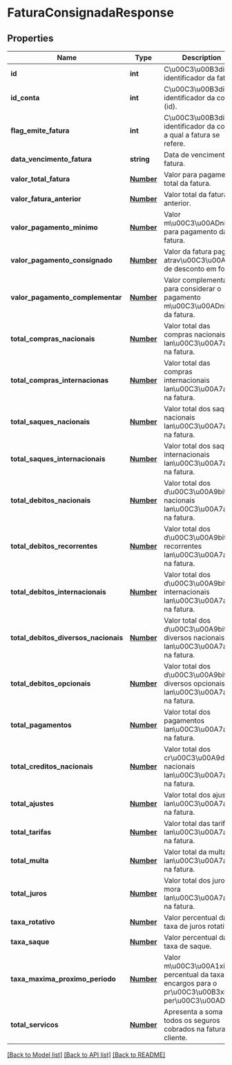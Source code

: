 # FaturaConsignadaResponse

## Properties
Name | Type | Description | Notes
------------ | ------------- | ------------- | -------------
**id** | **int** | C\u00C3\u00B3digo identificador da fatura. | [optional] 
**id_conta** | **int** | C\u00C3\u00B3digo identificador da conta (id). | [optional] 
**flag_emite_fatura** | **int** | C\u00C3\u00B3digo identificador da conta a qual a fatura se refere. | [optional] 
**data_vencimento_fatura** | **string** | Data de vencimento da fatura. | [optional] 
**valor_total_fatura** | [**Number**](Number.md) | Valor para pagamento total da fatura. | [optional] 
**valor_fatura_anterior** | [**Number**](Number.md) | Valor total da fatura anterior. | [optional] 
**valor_pagamento_minimo** | [**Number**](Number.md) | Valor m\u00C3\u00ADnimo para pagamento da fatura. | [optional] 
**valor_pagamento_consignado** | [**Number**](Number.md) | Valor da fatura pago atrav\u00C3\u00A9s de desconto em folha. | [optional] 
**valor_pagamento_complementar** | [**Number**](Number.md) | Valor complementar para considerar o pagamento m\u00C3\u00ADnimo da fatura. | [optional] 
**total_compras_nacionais** | [**Number**](Number.md) | Valor total das compras nacionais lan\u00C3\u00A7adas na fatura. | [optional] 
**total_compras_internacionas** | [**Number**](Number.md) | Valor total das compras internacionais lan\u00C3\u00A7adas na fatura. | [optional] 
**total_saques_nacionais** | [**Number**](Number.md) | Valor total dos saques nacionais lan\u00C3\u00A7ados na fatura. | [optional] 
**total_saques_internacionais** | [**Number**](Number.md) | Valor total dos saques internacionais lan\u00C3\u00A7ados na fatura. | [optional] 
**total_debitos_nacionais** | [**Number**](Number.md) | Valor total dos d\u00C3\u00A9bitos nacionais lan\u00C3\u00A7ados na fatura. | [optional] 
**total_debitos_recorrentes** | [**Number**](Number.md) | Valor total dos d\u00C3\u00A9bitos recorrentes lan\u00C3\u00A7ados na fatura. | [optional] 
**total_debitos_internacionais** | [**Number**](Number.md) | Valor total dos d\u00C3\u00A9bitos internacionais lan\u00C3\u00A7ados na fatura. | [optional] 
**total_debitos_diversos_nacionais** | [**Number**](Number.md) | Valor total dos d\u00C3\u00A9bitos diversos nacionais lan\u00C3\u00A7ados na fatura. | [optional] 
**total_debitos_opcionais** | [**Number**](Number.md) | Valor total dos d\u00C3\u00A9bitos diversos opcionais lan\u00C3\u00A7ados na fatura. | [optional] 
**total_pagamentos** | [**Number**](Number.md) | Valor total dos pagamentos lan\u00C3\u00A7ados na fatura. | [optional] 
**total_creditos_nacionais** | [**Number**](Number.md) | Valor total dos cr\u00C3\u00A9ditos nacionais lan\u00C3\u00A7ados na fatura. | [optional] 
**total_ajustes** | [**Number**](Number.md) | Valor total dos ajustes lan\u00C3\u00A7ados na fatura. | [optional] 
**total_tarifas** | [**Number**](Number.md) | Valor total das tarifas lan\u00C3\u00A7adas na fatura. | [optional] 
**total_multa** | [**Number**](Number.md) | Valor total da multa lan\u00C3\u00A7ada na fatura. | [optional] 
**total_juros** | [**Number**](Number.md) | Valor total dos juros de mora lan\u00C3\u00A7ados na fatura. | [optional] 
**taxa_rotativo** | [**Number**](Number.md) | Valor percentual da taxa de juros rotativos. | [optional] 
**taxa_saque** | [**Number**](Number.md) | Valor percentual da taxa de saque. | [optional] 
**taxa_maxima_proximo_periodo** | [**Number**](Number.md) | Valor m\u00C3\u00A1ximo percentual da taxa de encargos para o pr\u00C3\u00B3ximo per\u00C3\u00ADodo. | [optional] 
**total_servicos** | [**Number**](Number.md) | Apresenta a soma de todos os seguros cobrados na fatura do cliente. | 

[[Back to Model list]](../README.md#documentation-for-models) [[Back to API list]](../README.md#documentation-for-api-endpoints) [[Back to README]](../README.md)


